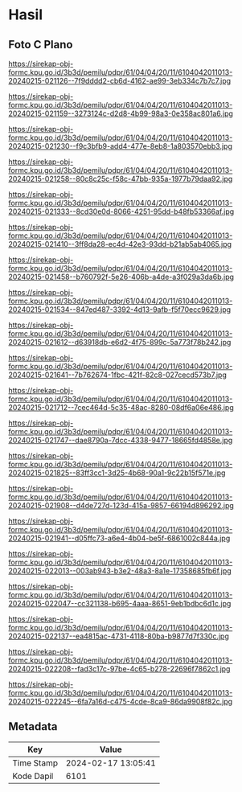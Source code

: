 # Hasil

## Foto C Plano

https://sirekap-obj-formc.kpu.go.id/3b3d/pemilu/pdpr/61/04/04/20/11/6104042011013-20240215-021126--7f9dddd2-cb6d-4162-ae99-3eb334c7b7c7.jpg

https://sirekap-obj-formc.kpu.go.id/3b3d/pemilu/pdpr/61/04/04/20/11/6104042011013-20240215-021159--3273124c-d2d8-4b99-98a3-0e358ac801a6.jpg

https://sirekap-obj-formc.kpu.go.id/3b3d/pemilu/pdpr/61/04/04/20/11/6104042011013-20240215-021230--f9c3bfb9-add4-477e-8eb8-1a803570ebb3.jpg

https://sirekap-obj-formc.kpu.go.id/3b3d/pemilu/pdpr/61/04/04/20/11/6104042011013-20240215-021258--80c8c25c-f58c-47bb-935a-1977b79daa92.jpg

https://sirekap-obj-formc.kpu.go.id/3b3d/pemilu/pdpr/61/04/04/20/11/6104042011013-20240215-021333--8cd30e0d-8066-4251-95dd-b48fb53366af.jpg

https://sirekap-obj-formc.kpu.go.id/3b3d/pemilu/pdpr/61/04/04/20/11/6104042011013-20240215-021410--3ff8da28-ec4d-42e3-93dd-b21ab5ab4065.jpg

https://sirekap-obj-formc.kpu.go.id/3b3d/pemilu/pdpr/61/04/04/20/11/6104042011013-20240215-021458--b760792f-5e26-406b-a4de-a3f029a3da6b.jpg

https://sirekap-obj-formc.kpu.go.id/3b3d/pemilu/pdpr/61/04/04/20/11/6104042011013-20240215-021534--847ed487-3392-4d13-9afb-f5f70ecc9629.jpg

https://sirekap-obj-formc.kpu.go.id/3b3d/pemilu/pdpr/61/04/04/20/11/6104042011013-20240215-021612--d63918db-e6d2-4f75-899c-5a773f78b242.jpg

https://sirekap-obj-formc.kpu.go.id/3b3d/pemilu/pdpr/61/04/04/20/11/6104042011013-20240215-021641--7b762674-1fbc-421f-82c8-027cecd573b7.jpg

https://sirekap-obj-formc.kpu.go.id/3b3d/pemilu/pdpr/61/04/04/20/11/6104042011013-20240215-021712--7cec464d-5c35-48ac-8280-08df6a06e486.jpg

https://sirekap-obj-formc.kpu.go.id/3b3d/pemilu/pdpr/61/04/04/20/11/6104042011013-20240215-021747--dae8790a-7dcc-4338-9477-18665fd4858e.jpg

https://sirekap-obj-formc.kpu.go.id/3b3d/pemilu/pdpr/61/04/04/20/11/6104042011013-20240215-021825--83ff3cc1-3d25-4b68-90a1-9c22b15f571e.jpg

https://sirekap-obj-formc.kpu.go.id/3b3d/pemilu/pdpr/61/04/04/20/11/6104042011013-20240215-021908--d4de727d-123d-415a-9857-66194d896292.jpg

https://sirekap-obj-formc.kpu.go.id/3b3d/pemilu/pdpr/61/04/04/20/11/6104042011013-20240215-021941--d05ffc73-a6e4-4b04-be5f-6861002c844a.jpg

https://sirekap-obj-formc.kpu.go.id/3b3d/pemilu/pdpr/61/04/04/20/11/6104042011013-20240215-022013--003ab943-b3e2-48a3-8a1e-17358685fb6f.jpg

https://sirekap-obj-formc.kpu.go.id/3b3d/pemilu/pdpr/61/04/04/20/11/6104042011013-20240215-022047--cc321138-b695-4aaa-8651-9eb1bdbc6d1c.jpg

https://sirekap-obj-formc.kpu.go.id/3b3d/pemilu/pdpr/61/04/04/20/11/6104042011013-20240215-022137--ea4815ac-4731-4118-80ba-b9877d7f330c.jpg

https://sirekap-obj-formc.kpu.go.id/3b3d/pemilu/pdpr/61/04/04/20/11/6104042011013-20240215-022208--fad3c17c-97be-4c65-b278-22696f7862c1.jpg

https://sirekap-obj-formc.kpu.go.id/3b3d/pemilu/pdpr/61/04/04/20/11/6104042011013-20240215-022245--6fa7a16d-c475-4cde-8ca9-86da9908f82c.jpg


## Metadata

| Key        | Value               |
| ---------- | ------------------- |
| Time Stamp | 2024-02-17 13:05:41 |
| Kode Dapil | 6101                |



